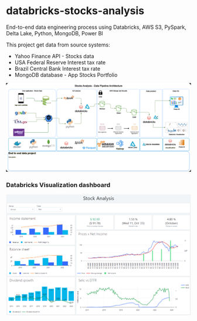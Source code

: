 # databricks-stocks-analysis

End-to-end data engineering process using Databricks, AWS S3, PySpark, Delta Lake, Python, MongoDB, Power BI

This project get data from source systems:
- Yahoo Finance API - Stocks data
- USA Federal Reserve Interest tax rate
- Brazil Central Bank Interest tax rate
- MongoDB database - App Stocks Portfolio

![Logo](https://github.com/jamilvilela/databricks-stocks-analysis/blob/2023-10-13-initial/images/Stocks-Analysis-Data-Architecture.png)


### Databricks Visualization dashboard

![Logo](https://github.com/jamilvilela/databricks-stocks-analysis/blob/2023-10-13-initial/images/stocks_dashboard.png)
